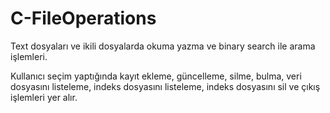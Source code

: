 # C-FileOperations

Text dosyaları ve ikili dosyalarda okuma yazma ve binary search ile arama işlemleri.


Kullanıcı seçim yaptığında kayıt ekleme, güncelleme, silme, bulma, veri dosyasını listeleme, indeks dosyasını listeleme, indeks dosyasını sil ve çıkış işlemleri yer alır.


